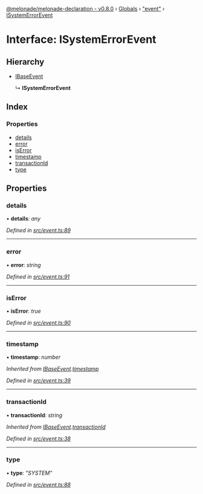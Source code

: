 [@melonade/melonade-declaration - v0.8.0](../README.md) › [Globals](../globals.md) › ["event"](../modules/_event_.md) › [ISystemErrorEvent](_event_.isystemerrorevent.md)

# Interface: ISystemErrorEvent

## Hierarchy

* [IBaseEvent](_event_.ibaseevent.md)

  ↳ **ISystemErrorEvent**

## Index

### Properties

* [details](_event_.isystemerrorevent.md#details)
* [error](_event_.isystemerrorevent.md#error)
* [isError](_event_.isystemerrorevent.md#iserror)
* [timestamp](_event_.isystemerrorevent.md#timestamp)
* [transactionId](_event_.isystemerrorevent.md#transactionid)
* [type](_event_.isystemerrorevent.md#type)

## Properties

###  details

• **details**: *any*

*Defined in [src/event.ts:89](https://github.com/devit-tel/melonade-declaration/blob/f3ec67f/src/event.ts#L89)*

___

###  error

• **error**: *string*

*Defined in [src/event.ts:91](https://github.com/devit-tel/melonade-declaration/blob/f3ec67f/src/event.ts#L91)*

___

###  isError

• **isError**: *true*

*Defined in [src/event.ts:90](https://github.com/devit-tel/melonade-declaration/blob/f3ec67f/src/event.ts#L90)*

___

###  timestamp

• **timestamp**: *number*

*Inherited from [IBaseEvent](_event_.ibaseevent.md).[timestamp](_event_.ibaseevent.md#timestamp)*

*Defined in [src/event.ts:39](https://github.com/devit-tel/melonade-declaration/blob/f3ec67f/src/event.ts#L39)*

___

###  transactionId

• **transactionId**: *string*

*Inherited from [IBaseEvent](_event_.ibaseevent.md).[transactionId](_event_.ibaseevent.md#transactionid)*

*Defined in [src/event.ts:38](https://github.com/devit-tel/melonade-declaration/blob/f3ec67f/src/event.ts#L38)*

___

###  type

• **type**: *"SYSTEM"*

*Defined in [src/event.ts:88](https://github.com/devit-tel/melonade-declaration/blob/f3ec67f/src/event.ts#L88)*

